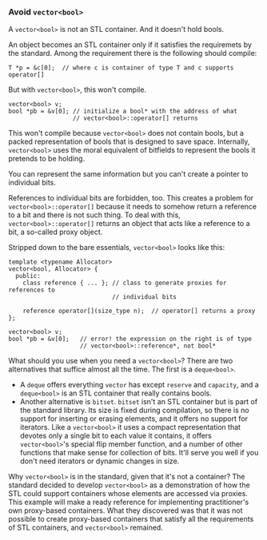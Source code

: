 ### Avoid `vector<bool>`

A `vector<bool>` is not an STL container. And it doesn't hold bools.

An object becomes an STL container only if it satisfies the requiremets by the standard.
Among the requirement there is the following should compile:
```
T *p = &c[0];  // where c is container of type T and c supports operator[]
```

But with `vector<bool>`, this won't compile.
```
vector<bool> v;
bool *pb = &v[0]; // initialize a bool* with the address of what
                  // vector<bool>::operator[] returns
```

This won't compile because `vector<bool>` does not contain bools, but a packed representation of bools that is designed to save space.
Internally, `vector<bool>` uses the moral equivalent of bitfields to represent the bools it pretends to be holding.

You can represent the same information but you can't create a pointer to individual bits.

References to individual bits are forbidden, too. This creates a problem for `vector<bool>::operator[]` because it needs to somehow return a reference to a bit and there is not such thing.
To deal with this, `vector<bool>::operator[]` returns an object that acts like a reference to a bit, a so-called proxy object.

Stripped down to the bare essentials, `vector<bool>` looks like this:
```
template <typename Allocator>
vector<bool, Allocator> {
  public:
    class reference { ... }; // class to generate proxies for references to
                             // individual bits

    reference operator[](size_type n);  // operator[] returns a proxy
};

vector<bool> v;
bool *pb = &v[0];   // error! the expression on the right is of type
                    // vector<bool>::reference*, not bool*
```

What should you use when you need a `vector<bool>`?
There are two alternatives that suffice almost all the time. The first is a `deque<bool>`.
* A `deque` offers everything `vector` has except `reserve` and `capacity`, and a `deque<bool>` is an STL container that really contains bools.
* Another alternative is `bitset`. `bitset` isn't an STL container but is part of the standard library. Its size is fixed during compilation, so there is no support for inserting or erasing elements, and it offers no support for iterators. Like a `vector<bool>` it uses a compact representation that devotes only a single bit to each value it contains, it offers `vector<bool>`'s special flip member function, and a number of other functions that make sense for collection of bits. It'll serve you well if you don't need iterators or dynamic changes in size.

Why `vector<bool>` is in the standard, given that it's not a container?
The standard decided to develop `vector<bool>` as a demonstration of how the STL could support containers whose elements are accessed via proxies.
This example will make a ready reference for implementing practitioner's own proxy-based containers.
What they discovered was that it was not possible to create proxy-based containers that satisfy all the requirements of STL containers, and `vector<bool>` remained.
